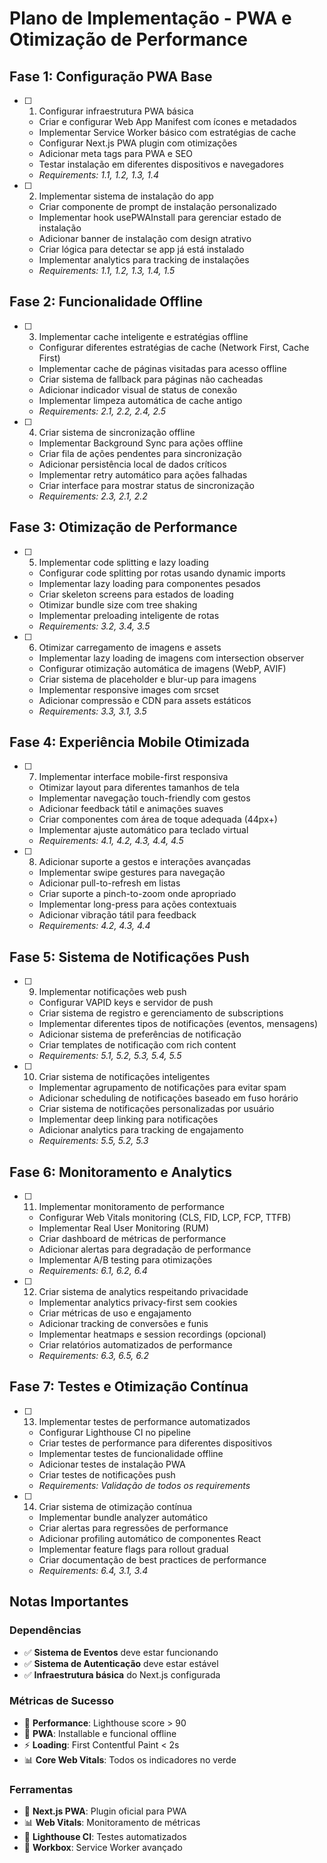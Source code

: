 # Plano de Implementação - PWA e Otimização de Performance

## Fase 1: Configuração PWA Base

- [ ] 1. Configurar infraestrutura PWA básica
  - Criar e configurar Web App Manifest com ícones e metadados
  - Implementar Service Worker básico com estratégias de cache
  - Configurar Next.js PWA plugin com otimizações
  - Adicionar meta tags para PWA e SEO
  - Testar instalação em diferentes dispositivos e navegadores
  - _Requirements: 1.1, 1.2, 1.3, 1.4_

- [ ] 2. Implementar sistema de instalação do app
  - Criar componente de prompt de instalação personalizado
  - Implementar hook usePWAInstall para gerenciar estado de instalação
  - Adicionar banner de instalação com design atrativo
  - Criar lógica para detectar se app já está instalado
  - Implementar analytics para tracking de instalações
  - _Requirements: 1.1, 1.2, 1.3, 1.4, 1.5_

## Fase 2: Funcionalidade Offline

- [ ] 3. Implementar cache inteligente e estratégias offline
  - Configurar diferentes estratégias de cache (Network First, Cache First)
  - Implementar cache de páginas visitadas para acesso offline
  - Criar sistema de fallback para páginas não cacheadas
  - Adicionar indicador visual de status de conexão
  - Implementar limpeza automática de cache antigo
  - _Requirements: 2.1, 2.2, 2.4, 2.5_

- [ ] 4. Criar sistema de sincronização offline
  - Implementar Background Sync para ações offline
  - Criar fila de ações pendentes para sincronização
  - Adicionar persistência local de dados críticos
  - Implementar retry automático para ações falhadas
  - Criar interface para mostrar status de sincronização
  - _Requirements: 2.3, 2.1, 2.2_

## Fase 3: Otimização de Performance

- [ ] 5. Implementar code splitting e lazy loading
  - Configurar code splitting por rotas usando dynamic imports
  - Implementar lazy loading para componentes pesados
  - Criar skeleton screens para estados de loading
  - Otimizar bundle size com tree shaking
  - Implementar preloading inteligente de rotas
  - _Requirements: 3.2, 3.4, 3.5_

- [ ] 6. Otimizar carregamento de imagens e assets
  - Implementar lazy loading de imagens com intersection observer
  - Configurar otimização automática de imagens (WebP, AVIF)
  - Criar sistema de placeholder e blur-up para imagens
  - Implementar responsive images com srcset
  - Adicionar compressão e CDN para assets estáticos
  - _Requirements: 3.3, 3.1, 3.5_

## Fase 4: Experiência Mobile Otimizada

- [ ] 7. Implementar interface mobile-first responsiva
  - Otimizar layout para diferentes tamanhos de tela
  - Implementar navegação touch-friendly com gestos
  - Adicionar feedback tátil e animações suaves
  - Criar componentes com área de toque adequada (44px+)
  - Implementar ajuste automático para teclado virtual
  - _Requirements: 4.1, 4.2, 4.3, 4.4, 4.5_

- [ ] 8. Adicionar suporte a gestos e interações avançadas
  - Implementar swipe gestures para navegação
  - Adicionar pull-to-refresh em listas
  - Criar suporte a pinch-to-zoom onde apropriado
  - Implementar long-press para ações contextuais
  - Adicionar vibração tátil para feedback
  - _Requirements: 4.2, 4.3, 4.4_

## Fase 5: Sistema de Notificações Push

- [ ] 9. Implementar notificações web push
  - Configurar VAPID keys e servidor de push
  - Criar sistema de registro e gerenciamento de subscriptions
  - Implementar diferentes tipos de notificações (eventos, mensagens)
  - Adicionar sistema de preferências de notificação
  - Criar templates de notificação com rich content
  - _Requirements: 5.1, 5.2, 5.3, 5.4, 5.5_

- [ ] 10. Criar sistema de notificações inteligentes
  - Implementar agrupamento de notificações para evitar spam
  - Adicionar scheduling de notificações baseado em fuso horário
  - Criar sistema de notificações personalizadas por usuário
  - Implementar deep linking para notificações
  - Adicionar analytics para tracking de engajamento
  - _Requirements: 5.5, 5.2, 5.3_

## Fase 6: Monitoramento e Analytics

- [ ] 11. Implementar monitoramento de performance
  - Configurar Web Vitals monitoring (CLS, FID, LCP, FCP, TTFB)
  - Implementar Real User Monitoring (RUM)
  - Criar dashboard de métricas de performance
  - Adicionar alertas para degradação de performance
  - Implementar A/B testing para otimizações
  - _Requirements: 6.1, 6.2, 6.4_

- [ ] 12. Criar sistema de analytics respeitando privacidade
  - Implementar analytics privacy-first sem cookies
  - Criar métricas de uso e engajamento
  - Adicionar tracking de conversões e funis
  - Implementar heatmaps e session recordings (opcional)
  - Criar relatórios automatizados de performance
  - _Requirements: 6.3, 6.5, 6.2_

## Fase 7: Testes e Otimização Contínua

- [ ] 13. Implementar testes de performance automatizados
  - Configurar Lighthouse CI no pipeline
  - Criar testes de performance para diferentes dispositivos
  - Implementar testes de funcionalidade offline
  - Adicionar testes de instalação PWA
  - Criar testes de notificações push
  - _Requirements: Validação de todos os requirements_

- [ ] 14. Criar sistema de otimização contínua
  - Implementar bundle analyzer automático
  - Criar alertas para regressões de performance
  - Adicionar profiling automático de componentes React
  - Implementar feature flags para rollout gradual
  - Criar documentação de best practices de performance
  - _Requirements: 6.4, 3.1, 3.4_

## Notas Importantes

### Dependências
- ✅ **Sistema de Eventos** deve estar funcionando
- ✅ **Sistema de Autenticação** deve estar estável
- ✅ **Infraestrutura básica** do Next.js configurada

### Métricas de Sucesso
- 🚀 **Performance**: Lighthouse score > 90
- 📱 **PWA**: Installable e funcional offline
- ⚡ **Loading**: First Contentful Paint < 2s
- 📊 **Core Web Vitals**: Todos os indicadores no verde

### Ferramentas
- 🔧 **Next.js PWA**: Plugin oficial para PWA
- 📊 **Web Vitals**: Monitoramento de métricas
- 🧪 **Lighthouse CI**: Testes automatizados
- 📱 **Workbox**: Service Worker avançado